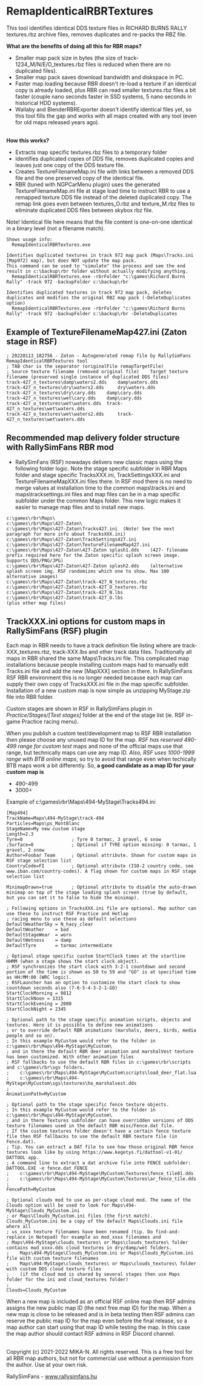 # RemapIdenticalRBRTextures

This tool identifies identical DDS texture files in RICHARD BURNS RALLY textures.rbz archive files, removes duplicates and re-packs the RBZ file.

**What are the benefits of doing all this for RBR maps?**
- Smaller map pack size in bytes (the size of track-1234_M/N/E/O_textures.rbz files is reduced when there are no duplicated files). 
- Smaller map pack saves download bandwidth and diskspace in PC.
- Faster map loading because RBR doesn't re-load a texture if an identical copy is already loaded, plus RBR can read smaller textures.rbz files a bit faster (couple nano seconds faster in SSD systems, 5 nano seconds in historical HDD systems).
- Wallaby and BlenderRBRExporter doesn't identify identical files yet, so this tool fills the gap and works with all maps created with any tool (even for old maps released years ago).

\
**How this works?**
- Extracts map specific textures.rbz files to a temporary folder
- Identifies duplicated copies of DDS file, removes duplicated copies and leaves just one copy of the DDS texture file.
- Creates TextureFilenameMap<MapID>.ini file with links between a removed DDS file and the one preserved copy of the identical file.
- RBR (tuned with NGPCarMenu plugin) uses the generated TextureFilenameMap<MapID>.ini file at stage load time to instruct RBR to use a remapped texture DDS file instead of the deleted duplicated copy. The remap link goes even between textures_O.rbz and texture_M.rbz files to eliminate duplicated DDS files between skybox rbz file.

Note! Identical file here means that the file content is one-on-one identical in a binary level (not a filename match).
 
 ```
 Shows usage info:
   RemapIdenticalRBRTextures.exe   

 Identifies duplicated textures in track 972 map pack (Maps\Tracks.ini [Map972] map), but does NOT update the map pack. 
 This command can be used to "simulate" the process and see the end result in c:\backup\rbr folder without actually modifying anything.
   RemapIdenticalRBRTextures.exe -rbrFolder "c:\games\Richard Burns Rally" -track 972 -backupFolder c:\backup\rbr

 Identifies duplicated textures in track 972 map pack, deletes duplicates and modifies the original RBZ map pack (-DeleteDuplicates option)
   RemapIdenticalRBRTextures.exe -rbrFolder "c:\games\Richard Burns Rally" -track 972 -backupFolder c:\backup\rbr -DeleteDuplicates
```

## Example of TextureFilenameMap427.ini (Zaton stage in RSF)
 ```
; 20220113_182756 - Zaton - Autogenerated remap file by RallySimFans RemapIdenticalRBRTextures tool
; TAB char is the separator (originalFile remapTargetFile)
; Source texture filename (removed original file)    Target texture filename (preserved single instance of duplicated DDS files)
track-427_n_textures\damp\waters2.dds	 damp\waters.dds
track-427_n_textures\dry\waters2.dds	 dry\waters.dds
track-427_n_textures\dry\cary.dds	 damp\cary.dds
track-427_n_textures\wet\cary.dds	 damp\cary.dds
track-427_o_textures\wet\waters.dds	 track-427_n_textures\wet\waters.dds
track-427_o_textures\wet\waters2.dds	 track-427_n_textures\wet\waters.dds
 ```
 
 
## Recommended map delivery folder structure with RallySimFans RBR mod
 
 - RallySimFans (RSF) nowadays delivers new classic maps using the following folder logic. Note the stage specific subfolder in RBR Maps folder and stage specific TracksXXX.ini, TrackSettingsXXX.ini and TextureFilenameMapXXX.ini files there. In RSF mod there is no need to merge values at installation time to the common maps\tracks.ini and maps\tracksettings.ini files and map files can be in a map specific subfolder under the common Maps folder. This new logic makes it easier to manage map files and to install new maps.
 
 ```
 c:\games\rbr\Maps\
 c:\games\rbr\Maps\427-Zaton\
 c:\games\rbr\Maps\427-Zaton\Tracks427.ini  (Note! See the next paragraph for more info about TracksXXX.ini)
 c:\games\rbr\Maps\427-Zaton\TrackSettings427.ini
 c:\games\rbr\Maps\427-Zaton\TextureFilenameMap427.ini
 c:\games\rbr\Maps\427-Zaton\427-Zaton splash1.dds    (427- filename prefix required here for the Zaton specific splash screen image. Supports DDS/PNG/JPG)
 c:\games\rbr\Maps\427-Zaton\427-Zaton splash2.dds    (alternative splash screen img. RSF randomizes which one to show. Max 100 alternative images)
 c:\games\rbr\Maps\427-Zaton\track-427_N_textures.rbz
 c:\games\rbr\Maps\427-Zaton\track-427_O_textures.rbz
 c:\games\rbr\Maps\427-Zaton\track-427_N.lbs
 c:\games\rbr\Maps\427-Zaton\track-427_O.lbs
 (plus other map files)
 ```


## TrackXXX.ini options for custom maps in RallySimFans (RSF) plugin

Each map in RBR needs to have a track definition file listing where are track-XXX_textures.rbz, track-XXX.lbs and other track data files. Traditionally all maps in RBR shared the same Maps\Tracks.ini file. This complicated map installations because people installing custom maps had to manually edit Tracks.ini file and add the new [MapXXX] section in there. In RallySimFans RSF RBR environment this is no longer needed because each map can supply their own copy of TracksXXX.ini file in the map specific subfolder. Installation of a new custom map is now simple as unzipping MyStage.zip file into RBR folder.

Custom stages are shown in RSF in RallySimFans plugin in _Practice/Stages/[Test stages]_ folder at the end of the stage list (ie. RSF in-game Practice racing menu).
 
When you publish a custom test/development map to RSF RBR installation then please choose any unused map ID for the map. _RSF has reserved 490-499 range for custom test_ maps and none of the official maps use that range, but technically maps can use any map ID. _Also, RSF uses 1000-1999 range with BTB online maps_, so try to avoid that range even when techically BTB maps work a bit differently. So, **a good candidate as a map ID for your custom map is**
- 490-499
- 3000+
 
Example of c:\games\rbr\Maps\494-MyStage\Tracks494.ini
```
[Map494]
TrackName=Maps\494-MyStage\track-494
Particles=Maps\ps_MontBlanc
StageName=My new custom stage
Length=2.3
Tyre=0                  ; Tyre 0 tarmac, 3 gravel, 6 snow
;Surface=0              ; Optional if TYRE option missing: 0 tarmac, 1 gravel, 2 snow
Author=Foobar Team      ; Optional attribute. Shown for custom maps in RSF stage selection list
CountryCode=FI          ; Optional attribute (ISO-2 country code, see www.iban.com/country-codes). A flag shown for custom maps in RSF stage selection list

MinimapDrawn=true       ; Optional attribute to disable the auto-drawn minimap on top of the stage loading splash screen (true by default, but you can set it to false to hide the minimap).

; Following options in TracksXXX.ini file are optional. Map author can use these to instruct RSF Practice and Hotlap
; racing menu to use these as default selections
DefaultWeatherSky = N_hazy_clear
DefaultWeather    = bad
DefaultStageWear  = worn
DefaultWetness    = damp
DefaultTyre       = tarmac intermediate

; Optional stage specific custom StartClock times at the startline HHMM (when a stage shows the start clock object).
; RSF synchronizes the start clock with 3-2-1 countdown and second portion of the time is shown as 50 to 59 and "GO" is at specified time as HH:MM:00 (WRC logic).
; RSFLauncher has an option to customize the start clock to show countdown seconds also (7-6-5-4-3-2-1-GO)
StartClockMorning = 0812
StartClockNoon = 1315
StartClockEvening = 2000
StartClockNight = 2345

; Optional path to the stage specific animation scripts, objects and textures. Here it is possible to define new animations
; or to override default RBR animations (marshals, deers, birds, media people and so on).
; In this example MyCustom would refer to the folder in c:\games\rbr\Maps\494-MyStage\MyCustom\
; and in there the default RBR deer animation and marshalVest texture has been customized. With other animation files 
; RSF fallbacks to use the default RBR files in c:\games\rbr\scripts and c:\games\rbr\sgs folders.
;    c:\games\rbr\Maps\494-MyStage\MyCustom\scripts\load_deer_flat.lua
;    c:\games\rbr\Maps\494-MyStage\MyCustom\sgs\textures\ho_marshalvest.dds
;
AnimationPath=MyCustom

; Optional path to the stage specific fence texture objects.
; In this example MyCustom would refer to the folder in c:\games\rbr\Maps\494-MyStage\MyCustom\
; and in there Textures subfolder can have overridden versions of DDS texture filenames used in the default RBR misc/Fence.dat file.
; If the custom textures folder doesn't have a certain fence texture file then RSF fallbacks to use the default RBR texture file (in Fence.dat).
; Tip. You can extract a DAT file to see how those original RBR fence textures look like by using https://www.kegetys.fi/dattool-v1-01/ DATTOOL app.
; A command line to extract a dat archive file into FENCE subfolder: DATTOOL.EXE -e fence.dat FENCE
;    c:\games\rbr\Maps\494-MyStage\MyCustom\Textures\fence_tile01.dds
;    c:\games\rbr\Maps\494-MyStage\MyCustom\Textures\ar_fence_tile.dds
;
FencePath=MyCustom

; Optional clouds mod to use as per-stage cloud mod. The name of the Clouds option will be used to look for Maps\494-MyStage\Clouds_MyCustom.ini
; or Maps\Clouds_MyCustom.ini files (the first match). Clouds_MyCustom.ini be a copy of the default Maps\Clouds.ini file where all
; us_xxxx texture filenames have been renamed (tip. Do find-and-replace in Notepad) for example as mod_xxxx filenames and 
; Maps\494-MyStage\clouds_textures\ or Maps\clouds_textures\ folder contains mod_xxxx.dds cloud textures in dry/damp/wet folders.
;    Maps\494-MyStage\Clouds_MyCustom.ini or Maps\Clouds_MyCustom.ini file with custom texture filenames
;    Maps\494-MyStage\clouds_textures\ or Maps\clouds_textures\ folder with custom DDS cloud texture files
;    (if the cloud mod is shared by several stages then use Maps folder for the ini and cloud_textures folder)
;
Clouds=Clouds_MyCustom
```

When a new map is included as an official RSF online map then RSF admins assigns the new public map ID (the next free map ID) for the map. When a new map is close to be released and is in beta testing then RSF admins can reserve the public map ID for the map even before the final release, so a map author can start using that map ID while testing the map. In this case the map author should contact RSF admins in RSF Discord channel.
 
\
Copyright (c) 2021-2022 MIKA-N. All rights reserved. This is a free tool for all RBR map authors, but not for commercial use without a permission from the author. Use at your own risk.
 
RallySimFans - www.rallysimfans.hu
